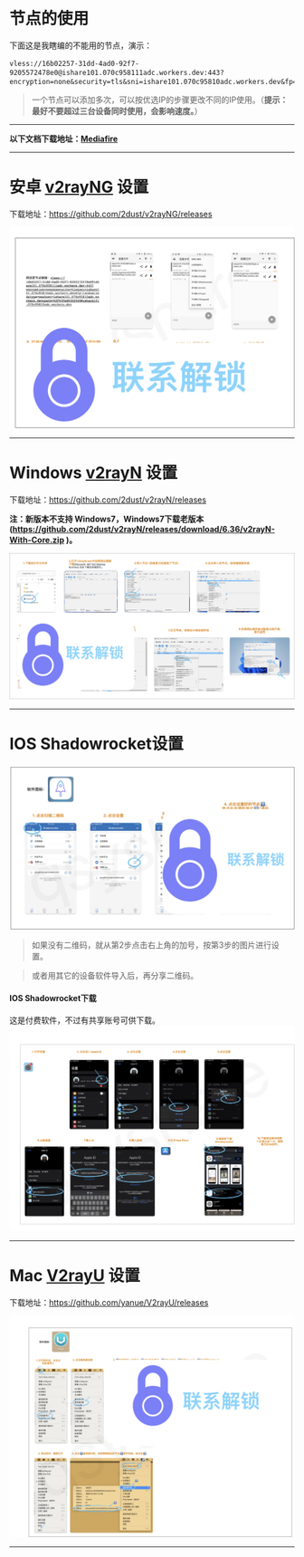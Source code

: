 
# 节点的使用
下面这是我瞎编的不能用的节点，演示：
```
vless://16b02257-31dd-4ad0-92f7-9205572478e0@ishare101.070c958111adc.workers.dev:443?encryption=none&security=tls&sni=ishare101.070c95810adc.workers.dev&fp=randomized&type=ws&host=ishare101.070c95810adc.workers.dev&path=%2F%3Fed%3D2048#ishare101.070c95810adc.workers.dev

```
> 一个节点可以添加多次，可以按优选IP的步骤更改不同的IP使用。（**提示：最好不要超过三台设备同时使用，会影响速度。**）

-------

**以下文档下载地址：[Mediafire](https://www.mediafire.com/file/uksnjsch26ojnni/%25E9%2580%259A%25E7%2594%25A8%25E8%25AE%25BE%25E5%25A4%2587%25E8%258A%2582%25E7%2582%25B9%25E8%25AE%25BE%25E7%25BD%25AE%25E6%2595%2599%25E7%25A8%258B%25EF%25BC%2588%25E5%25AE%2589%25E5%258D%2593%25E3%2580%2581ios%25E3%2580%2581Mac%25E3%2580%2581Windows%25EF%25BC%2589.pdf/file)**

-------

# 安卓 [v2rayNG](https://github.com/2dust/v2rayNG/releases) 设置 
下载地址：https://github.com/2dust/v2rayNG/releases

[![](media/17258575682034.jpg)
](https://www.facebook.com/aifenxiang.qsy?mibextid=LQQJ4d)




-------

# Windows [v2rayN](https://github.com/2dust/v2rayN/releases) 设置
下载地址：https://github.com/2dust/v2rayN/releases

<b>注：新版本不支持 Windows7，Windows7下载老版本(https://github.com/2dust/v2rayN/releases/download/6.36/v2rayN-With-Core.zip )。</b>

[![](media/17258577549321.jpg)](https://www.facebook.com/aifenxiang.qsy?mibextid=LQQJ4d)


-------
# IOS Shadowrocket设置
[![](media/17258578256736.jpg)](https://www.facebook.com/aifenxiang.qsy?mibextid=LQQJ4d)


> 如果没有二维码，就从第2步点击右上角的加号，按第3步的图片进行设置。

> 或者用其它的设备软件导入后，再分享二维码。

#### **IOS Shadowrocket下载** <!-- {docsify-ignore} -->
这是付费软件，不过有共享账号可供下载。
![](media/17258578676770.jpg)


-------
# Mac [V2rayU](https://github.com/yanue/V2rayU/releases) 设置
下载地址：https://github.com/yanue/V2rayU/releases

[![](media/17258579070242.jpg)](https://www.facebook.com/aifenxiang.qsy?mibextid=LQQJ4d)


-------
